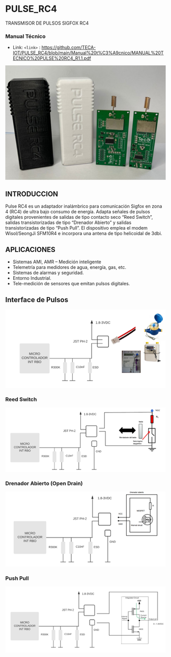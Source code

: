 # PULSE_RC4
TRANSMISOR DE PULSOS SIGFOX RC4

### Manual Técnico
- Link: `<link>` : <https://github.com/TECA-IOT/PULSE_RC4/blob/main/Manual%20t%C3%A9cnico/MANUAL%20TECNICO%20PULSE%20RC4_R1.1.pdf>

![PULSE_PINOUT](https://github.com/TECA-IOT/PULSE_RC4/blob/main/Imagenes/teca_pulse.jpg)

## INTRODUCCION
Pulse RC4 es un adaptador inalámbrico para comunicación Sigfox en zona 4 (RC4) de ultra bajo consumo de energía. Adapta señales de pulsos digitales provenientes de salidas de tipo contacto seco “Reed Switch”, salidas transistorizadas de tipo “Drenador Abierto” y salidas transistorizadas de tipo “Push Pull”. El dispositivo emplea el modem Wisol/SeongJi SFM10R4 e  incorpora una antena de tipo helicoidal de 3dbi.

## APLICACIONES
-	Sistemas AMI, AMR – Medición inteligente
-	Telemetría para medidores de agua, energía, gas, etc.
-	Sistemas de alarmas y seguridad.
-	Entorno Industrial.
-	Tele-medición de sensores que emitan pulsos digitales.

## Interface de Pulsos
![PULSE_PINOUT](https://github.com/TECA-IOT/PULSE_RC4/blob/main/Imagenes/topologia%20de%20Protocolo%20(2).png)
### Reed Switch
![PULSE_PINOUT](https://github.com/TECA-IOT/PULSE_RC4/blob/main/Imagenes/entrada%20pulsos.png)

### Drenador Abierto (Open Drain)
![PULSE_PINOUT](https://github.com/TECA-IOT/PULSE_RC4/blob/main/Imagenes/Entrada%20drenador%20abierto%20(open%20drain).png)

### Push Pull
![PULSE_PINOUT](https://github.com/TECA-IOT/PULSE_RC4/blob/main/Imagenes/Entrada%20push%20pull.png)
